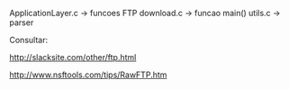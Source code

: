 ApplicationLayer.c -> funcoes FTP
download.c -> funcao main()
utils.c -> parser

Consultar:

  http://slacksite.com/other/ftp.html

  http://www.nsftools.com/tips/RawFTP.htm
